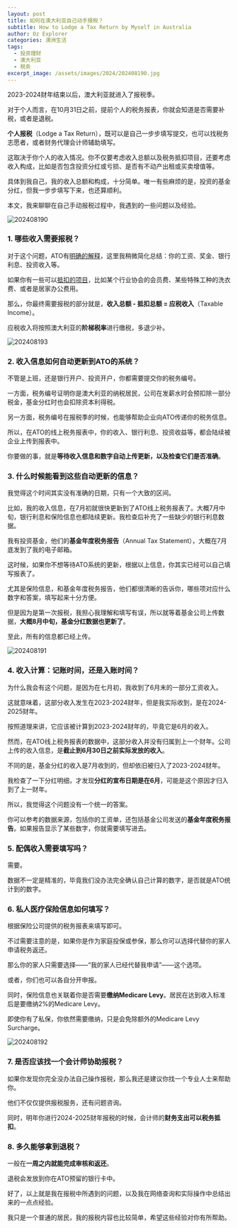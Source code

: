 ```yaml
---
layout: post
title: 如何在澳大利亚自己动手报税？
subtitle: How to Lodge a Tax Return by Myself in Australia
author: Oz Explorer
categories: 澳洲生活
tags:
  - 投资理财
  - 澳大利亚
  - 税务
excerpt_image: /assets/images/2024/202408190.jpg
---
```

2023-2024财年结束以后，澳大利亚就进入了报税季。

对于个人而言，在10月31日之前，提前个人的税务报表，你就会知道是否需要补税，或者是退税。

**个人报税**（Lodge a Tax Return），既可以是自己一步步填写提交，也可以找税务志愿者，或者财务代理会计师辅助填写。

这取决于你个人的收入情况。你不仅要考虑收入总额以及税务抵扣项目，还要考虑收入构成，比如是否包含投资分红或亏损、是否有不动产出租或买卖增值等。

具体到我自己，我的收入总额和构成，十分简单。唯一有些麻烦的是，投资的基金分红，但我一步步填写下来，也还算顺利。

本文，我来聊聊在自己手动报税过程中，我遇到的一些问题以及经验。

![202408190](/assets/images/2024/202408190.jpg)

### 1. 哪些收入需要报税？

对于这个问题，ATO有[明确的解释](https://www.ato.gov.au/individuals-and-families/income-deductions-offsets-and-records/income-you-must-declare/taxable-assessable-and-exempt-income)，这里我稍微简化总结：你的工资、奖金、银行利息、投资收入等。

如果你有一些可以[抵扣的项目](https://iorder.com.au/publication/searchpublications.aspx?txt=TT-CHS)，比如某个行业协会的会员费、某些特殊工种的洗衣费、或者是居家办公费用。

那么，你最终需要报税的部分就是，**收入总额 - 抵扣总额 = 应税收入**（Taxable Income）。

应税收入将按照澳大利亚的**阶梯税率**进行缴税，多退少补。

![202408193](/assets/images/2024/202408193.png)

### 2. 收入信息如何自动更新到ATO的系统？

不管是上班，还是银行开户、投资开户，你都需要提交你的税务编号。

一方面，税务编号证明你是澳大利亚的纳税居民，公司在发薪水时会预扣除一部分税金，基金分红时也会扣除资本利得税。

另一方面，税务编号在报税季的时候，也能够帮助企业向ATO传递你的税务信息。

所以，在ATO的线上税务报表中，你的收入、银行利息、投资收益等，都会陆续被企业上传到报表中。

你要做的事，就是**等待收入信息和数字自动上传更新，以及检查它们是否准确**。

### 3. 什么时候能看到这些自动更新的信息？

我觉得这个时间其实没有准确的日期，只有一个大致的区间。

比如，我的收入信息，在7月初就很快更新到了ATO线上税务报表了。大概7月中旬，银行利息和保险信息也都陆续更新。我检查后补充了一些缺少的银行利息数据。

我有投资基金，他们的**基金年度税务报告**（Annual Tax Statement），大概在7月底发到了我的电子邮箱。

这时候，如果你不想等待ATO系统的更新，根据以上信息，你其实已经可以自己填写报表了。

尤其是保险信息，和基金年度税务报告，他们都很清晰的告诉你，哪些项对应什么数字和答案，填写起来十分方便。

但是因为是第一次报税，我担心我理解和填写有误，所以就等着基金公司上传数据，**大概8月中旬，基金分红数据也更新了**。

至此，所有的信息都已经上传。

![202408191](/assets/images/2024/202408191.png)

### 4. 收入计算：记账时间，还是入账时间？

为什么我会有这个问题，是因为在七月初，我收到了6月末的一部分工资收入。

这就意味着，这部分收入发生在2023-2024财年，但是我实际收到，是在2024-2025财年。

按照道理来讲，它应该被计算到2023-2024财年的，毕竟它是6月的收入。

然而，在ATO线上税务报表的数据中，这部分收入并没有归属到上一个财年。公司上传的收入信息，是**截止到6月30日之前实际发放的收入**。

不同的是，基金分红的收入是7月收到的，但却依旧被归入了2023-2024财年。

我检查了一下分红明细，才发现**分红的宣布日期是在6月**，可能是这个原因才归入到了上一财年。

所以，我觉得这个问题没有一个统一的答案。

你可以参考的数据来源，包括你的工资单，还包括基金公司发送的**基金年度税务报告**。如果报告显示了某些数字，你就需要填写进去。

### 5. 配偶收入需要填写吗？

需要。

数据不一定是精准的，毕竟我们没办法完全确认自己计算的数字，是否就是ATO统计到的数字。

### 6. 私人医疗保险信息如何填写？

根据保险公司提供的税务报表来填写即可。

不过需要注意的是，如果你是作为家庭投保或参保，那么你可以选择代替你的家人申请税务返还。

那么你的家人只需要选择——“我的家人已经代替我申请”——这个选项。

或者，你们也可以各自分开申报。

同时，保险信息也关联着你是否需要**缴纳Medicare Levy**。居民在达到收入标准后是要缴纳2%的Medicare Levy。

即使你有了私保，你依然需要缴纳，只是会免除额外的Medicare Levy Surcharge。

![202408192](/assets/images/2024/202408192.png)

### 7. 是否应该找一个会计师协助报税？

如果你发现你完全没办法自己操作报税，那么我还是建议你找一个专业人士来帮助你。

他们不仅仅提供报税服务，还有问题咨询。

同时，明年你进行2024-2025财年报税的时候，会计师的**财务支出可以税务抵扣**。

### 8. 多久能够拿到退税？

一般在**一周之内就能完成审核和返还**。

退税会发放到你在ATO预留的银行卡中。


好了，以上就是我在报税中所遇到的问题，以及我在网络查询和实际操作中总结出来的一点点经验。

我只是一个普通的居民，我的报税内容也比较简单，希望这些经验对你有所帮助。
